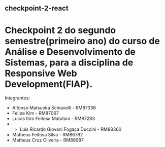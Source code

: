## checkpoint-2-react

# Checkpoint 2 do segundo semestre(primeiro ano) do curso de Análise e Desenvolvimento de Sistemas, para a disciplina de Responsive Web Development(FIAP).

Integrantes:

- Alfonso Matsuoka Schiavelli - RM87336
- Felipe Kim - RM87067
- Lucas Itiro Feitosa Matutani - RM87283
- - Luís Ricardo Giovani Fogaça Duccini - RM88360
- Matheus Feitosa Silva - RM86782
- Matheus Cruz Oliveira - RM88987
